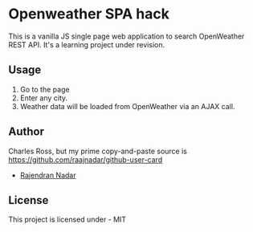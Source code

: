 # Openweather SPA hack

This is a vanilla JS single page web application to search OpenWeather REST API. It's a learning project under revision.

## Usage
1. Go to the page
2. Enter any city.
3. Weather data will be loaded from OpenWeather via an AJAX call.


## Author
Charles Ross, but my prime copy-and-paste source is   https://github.com/raajnadar/github-user-card
 - [Rajendran Nadar](https://raajnadar.in)

## License

This project is licensed under - MIT